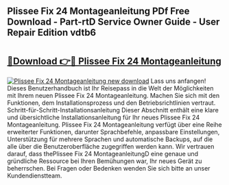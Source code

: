 ## Plissee Fix 24 Montageanleitung PDf Free Download - Part-rtD Service Owner Guide - User Repair Edition vdtb6

# <h2><a href="http://df8xi6.blite.top/?on=Plissee+Fix+24+Montageanleitung">🔗Download 👉🔴 Plissee Fix 24 Montageanleitung</a></h2>

[![Plissee Fix 24 Montageanleitung new download](https://i.imgur.com/lujVjoI.png)](http://df8xi6.blite.top/?on=Plissee+Fix+24+Montageanleitung)
Lass uns anfangen! Dieses Benutzerhandbuch ist Ihr Reisepass in die Welt der Möglichkeiten mit Ihrem neuen Plissee Fix 24 Montageanleitung. Machen Sie sich mit den Funktionen, dem Installationsprozess und den Betriebsrichtlinien vertraut. Schritt-für-Schritt-Installationsanleitung Dieser Abschnitt enthält eine klare und übersichtliche Installationsanleitung für Ihr neues Plissee Fix 24 Montageanleitung. Plissee Fix 24 Montageanleitung verfügt über eine Reihe erweiterter Funktionen, darunter Sprachbefehle, anpassbare Einstellungen, Unterstützung für mehrere Sprachen und automatische Backups, auf die alle über die Benutzeroberfläche zugegriffen werden kann. Wir vertrauen darauf, dass thePlissee Fix 24 MontageanleitungD eine genaue und gründliche Ressource bei Ihren Bemühungen war, Ihr neues Gerät zu beherrschen. Bei Fragen oder Bedenken wenden Sie sich bitte an unser Kundendienstteam.

